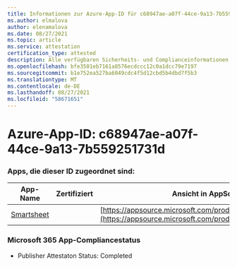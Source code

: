```yaml
---
title: Informationen zur Azure-App-ID für c68947ae-a07f-44ce-9a13-7b559251731d
ms.author: elmalova
author: elenamalova
ms.date: 08/27/2021
ms.topic: article
ms.service: attestation
certification_type: attested
description: Alle verfügbaren Sicherheits- und Complianceinformationen für c68947ae-a07f-44ce-9a13-7b559251731d.
ms.openlocfilehash: bfe3501eb7161a8576ecdccc12c0a1dcc79e7197
ms.sourcegitcommit: b1e752ea527ba6049cdc4f5d12cbd5b4dbd7f5b3
ms.translationtype: MT
ms.contentlocale: de-DE
ms.lasthandoff: 08/27/2021
ms.locfileid: "58671651"
---
```

# <a name="azure-app-id-c68947ae-a07f-44ce-9a13-7b559251731d"></a>Azure-App-ID: c68947ae-a07f-44ce-9a13-7b559251731d


### <a name="apps-associated-with-this-id"></a>Apps, die dieser ID zugeordnet sind:
| **App-Name** | **Zertifiziert** | **Ansicht in AppSource** |
|--------------|---------------|-----------------------|
| [Smartsheet](https://docs.microsoft.com/microsoft-365-app-certification/forward/WA104380975) |  | [https://appsource.microsoft.com/product/office/WA104380975](https://appsource.microsoft.com/product/office/WA104380975) |

### <a name="microsoft-365-app-compliance-status"></a>Microsoft 365 App-Compliancestatus
- Publisher Attestaton Status: Completed
